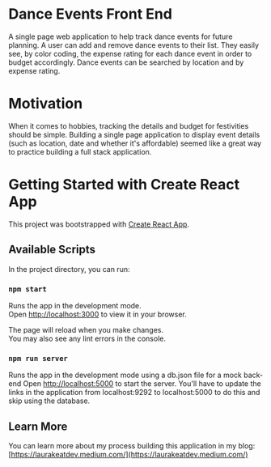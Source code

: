 # Dance Events Front End
A single page web application to help track dance events for future planning. A user can add and remove dance events to their list. They easily see, by color coding, the expense rating for each dance event in order to budget accordingly. Dance events can be searched by location and by expense rating.  

# Motivation
When it comes to hobbies, tracking the details and budget for festivities should be simple. Building a single page application to display event details (such as location, date and whether it's affordable) seemed like a great way to practice building a full stack application.

# Getting Started with Create React App

This project was bootstrapped with [Create React App](https://github.com/facebook/create-react-app).

## Available Scripts

In the project directory, you can run:

### `npm start`

Runs the app in the development mode.\
Open [http://localhost:3000](http://localhost:3000) to view it in your browser.

The page will reload when you make changes.\
You may also see any lint errors in the console.

### `npm run server`

Runs the app in the development mode using a db.json file for a mock back-end
Open [http://localhost:5000](http://localhost:5000) to start the server.  You'll have to update the links in the application from localhost:9292 to localhost:5000 to do this and skip using the database. 


## Learn More

You can learn more about my process building this application in my blog: [https://laurakeatdev.medium.com/](https://laurakeatdev.medium.com/)

